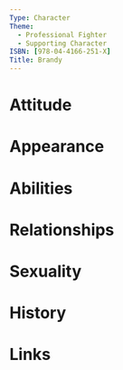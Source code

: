 ```yaml
---
Type: Character
Theme:
  - Professional Fighter
  - Supporting Character
ISBN: [978-04-4166-251-X]
Title: Brandy
---
```


# Attitude
# Appearance
# Abilities
# Relationships
# Sexuality
# History
# Links
